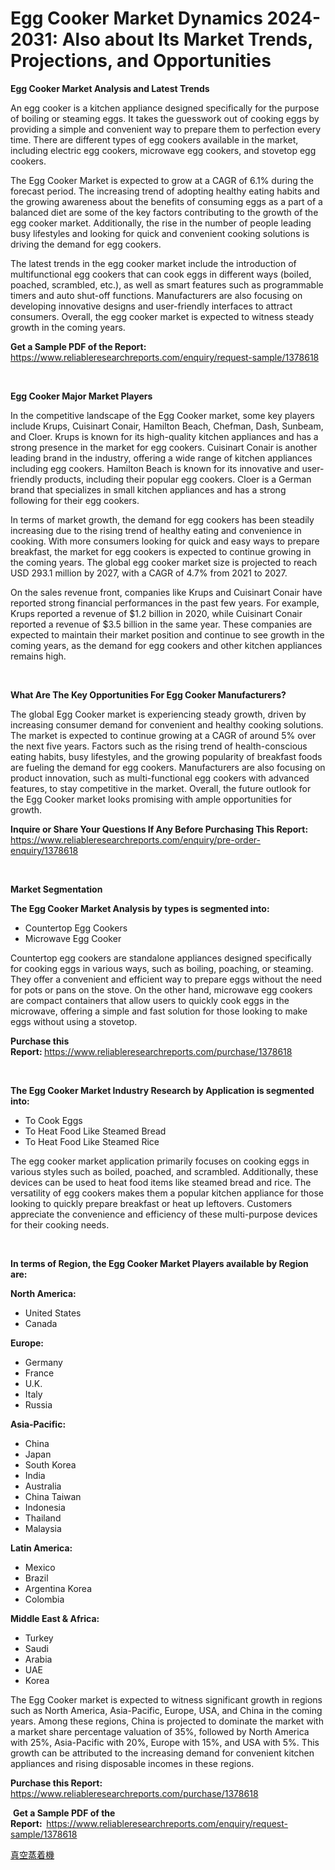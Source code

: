 <p><h1>Egg Cooker Market Dynamics 2024-2031: Also about Its Market Trends, Projections, and Opportunities</h1></p><p><strong>Egg Cooker Market Analysis and Latest Trends</strong></p>
<p><p>An egg cooker is a kitchen appliance designed specifically for the purpose of boiling or steaming eggs. It takes the guesswork out of cooking eggs by providing a simple and convenient way to prepare them to perfection every time. There are different types of egg cookers available in the market, including electric egg cookers, microwave egg cookers, and stovetop egg cookers.</p><p>The Egg Cooker Market is expected to grow at a CAGR of 6.1% during the forecast period. The increasing trend of adopting healthy eating habits and the growing awareness about the benefits of consuming eggs as a part of a balanced diet are some of the key factors contributing to the growth of the egg cooker market. Additionally, the rise in the number of people leading busy lifestyles and looking for quick and convenient cooking solutions is driving the demand for egg cookers.</p><p>The latest trends in the egg cooker market include the introduction of multifunctional egg cookers that can cook eggs in different ways (boiled, poached, scrambled, etc.), as well as smart features such as programmable timers and auto shut-off functions. Manufacturers are also focusing on developing innovative designs and user-friendly interfaces to attract consumers. Overall, the egg cooker market is expected to witness steady growth in the coming years.</p></p>
<p><strong>Get a Sample PDF of the Report:&nbsp;</strong> <a href="https://www.reliableresearchreports.com/enquiry/request-sample/1378618">https://www.reliableresearchreports.com/enquiry/request-sample/1378618</a></p>
<p>&nbsp;</p>
<p><strong>Egg Cooker Major Market Players</strong></p>
<p><p>In the competitive landscape of the Egg Cooker market, some key players include Krups, Cuisinart Conair, Hamilton Beach, Chefman, Dash, Sunbeam, and Cloer. Krups is known for its high-quality kitchen appliances and has a strong presence in the market for egg cookers. Cuisinart Conair is another leading brand in the industry, offering a wide range of kitchen appliances including egg cookers. Hamilton Beach is known for its innovative and user-friendly products, including their popular egg cookers. Cloer is a German brand that specializes in small kitchen appliances and has a strong following for their egg cookers.</p><p>In terms of market growth, the demand for egg cookers has been steadily increasing due to the rising trend of healthy eating and convenience in cooking. With more consumers looking for quick and easy ways to prepare breakfast, the market for egg cookers is expected to continue growing in the coming years. The global egg cooker market size is projected to reach USD 293.1 million by 2027, with a CAGR of 4.7% from 2021 to 2027.</p><p>On the sales revenue front, companies like Krups and Cuisinart Conair have reported strong financial performances in the past few years. For example, Krups reported a revenue of $1.2 billion in 2020, while Cuisinart Conair reported a revenue of $3.5 billion in the same year. These companies are expected to maintain their market position and continue to see growth in the coming years, as the demand for egg cookers and other kitchen appliances remains high.</p></p>
<p>&nbsp;</p>
<p><strong>What Are The Key Opportunities For Egg Cooker Manufacturers?</strong></p>
<p><p>The global Egg Cooker market is experiencing steady growth, driven by increasing consumer demand for convenient and healthy cooking solutions. The market is expected to continue growing at a CAGR of around 5% over the next five years. Factors such as the rising trend of health-conscious eating habits, busy lifestyles, and the growing popularity of breakfast foods are fueling the demand for egg cookers. Manufacturers are also focusing on product innovation, such as multi-functional egg cookers with advanced features, to stay competitive in the market. Overall, the future outlook for the Egg Cooker market looks promising with ample opportunities for growth.</p></p>
<p><strong>Inquire or Share Your Questions If Any Before Purchasing This Report:</strong> <a href="https://www.reliableresearchreports.com/enquiry/pre-order-enquiry/1378618">https://www.reliableresearchreports.com/enquiry/pre-order-enquiry/1378618</a></p>
<p>&nbsp;</p>
<p><strong>Market Segmentation</strong></p>
<p><strong>The Egg Cooker Market Analysis by types is segmented into:</strong></p>
<p><ul><li>Countertop Egg Cookers</li><li>Microwave Egg Cooker</li></ul></p>
<p><p>Countertop egg cookers are standalone appliances designed specifically for cooking eggs in various ways, such as boiling, poaching, or steaming. They offer a convenient and efficient way to prepare eggs without the need for pots or pans on the stove. On the other hand, microwave egg cookers are compact containers that allow users to quickly cook eggs in the microwave, offering a simple and fast solution for those looking to make eggs without using a stovetop.</p></p>
<p><strong>Purchase this Report:&nbsp;</strong><a href="https://www.reliableresearchreports.com/purchase/1378618">https://www.reliableresearchreports.com/purchase/1378618</a></p>
<p>&nbsp;</p>
<p><strong>The Egg Cooker Market Industry Research by Application is segmented into:</strong></p>
<p><ul><li>To Cook Eggs</li><li>To Heat Food Like Steamed Bread</li><li>To Heat Food Like Steamed Rice</li></ul></p>
<p><p>The egg cooker market application primarily focuses on cooking eggs in various styles such as boiled, poached, and scrambled. Additionally, these devices can be used to heat food items like steamed bread and rice. The versatility of egg cookers makes them a popular kitchen appliance for those looking to quickly prepare breakfast or heat up leftovers. Customers appreciate the convenience and efficiency of these multi-purpose devices for their cooking needs.</p></p>
<p>&nbsp;</p>
<p><strong>In terms of Region, the Egg Cooker Market Players available by Region are:</strong></p>
<p>
    <p> <strong> North America: </strong>
        <ul>
            <li>United States</li>
            <li>Canada</li>
        </ul>
        </p> 
    <p> <strong> Europe: </strong>
        <ul>
            <li>Germany</li>
            <li>France</li>
            <li>U.K.</li>
            <li>Italy</li>
            <li>Russia</li>
        </ul>
        </p> 
    <p> <strong> Asia-Pacific: </strong>
        <ul>
            <li>China</li>
            <li>Japan</li>
            <li>South Korea</li>
            <li>India</li>
            <li>Australia</li>
            <li>China Taiwan</li>
            <li>Indonesia</li>
            <li>Thailand</li>
            <li>Malaysia</li>
        </ul>
        </p> 
    <p> <strong> Latin America: </strong>
        <ul>
            <li>Mexico</li>
            <li>Brazil</li>
            <li>Argentina Korea</li>
            <li>Colombia</li>
        </ul>
        </p> 
    <p> <strong> Middle East & Africa: </strong>
        <ul>
            <li>Turkey</li>
            <li>Saudi</li>
            <li>Arabia</li>
            <li>UAE</li>
            <li>Korea</li>
        </ul>
    </p>
    </p>
<p><p>The Egg Cooker market is expected to witness significant growth in regions such as North America, Asia-Pacific, Europe, USA, and China in the coming years. Among these regions, China is projected to dominate the market with a market share percentage valuation of 35%, followed by North America with 25%, Asia-Pacific with 20%, Europe with 15%, and USA with 5%. This growth can be attributed to the increasing demand for convenient kitchen appliances and rising disposable incomes in these regions.</p></p>
<p><strong>Purchase this Report: </strong><a href="https://www.reliableresearchreports.com/purchase/1378618">https://www.reliableresearchreports.com/purchase/1378618</a></p>
<p>&nbsp;<strong>Get a Sample PDF of the Report:&nbsp;&nbsp;</strong><a href="https://www.reliableresearchreports.com/enquiry/request-sample/1378618">https://www.reliableresearchreports.com/enquiry/request-sample/1378618</a></p>
<p><strong></strong></p>
<p><p><a href="https://medium.com/@barrycuda1974/%E7%9C%9F%E7%A9%BA%E8%92%B8%E7%9D%80%E8%A3%85%E7%BD%AE%E5%B8%82%E5%A0%B4%E8%A6%8F%E6%A8%A1%E3%81%AF-%E3%82%B0%E3%83%AD%E3%83%BC%E3%83%90%E3%83%AB%E7%94%A3%E6%A5%AD%E3%81%AB%E3%81%8A%E3%81%91%E3%82%8B%E6%9C%80%E8%89%AF%E3%81%AE%E3%83%9E%E3%83%BC%E3%82%B1%E3%83%86%E3%82%A3%E3%83%B3%E3%82%B0%E3%83%81%E3%83%A3%E3%83%8D%E3%83%AB%E3%82%92%E7%A4%BA%E3%81%97%E3%81%A6%E3%81%84%E3%81%BE%E3%81%99-42c98a79e5db">真空蒸着機</a></p></p>